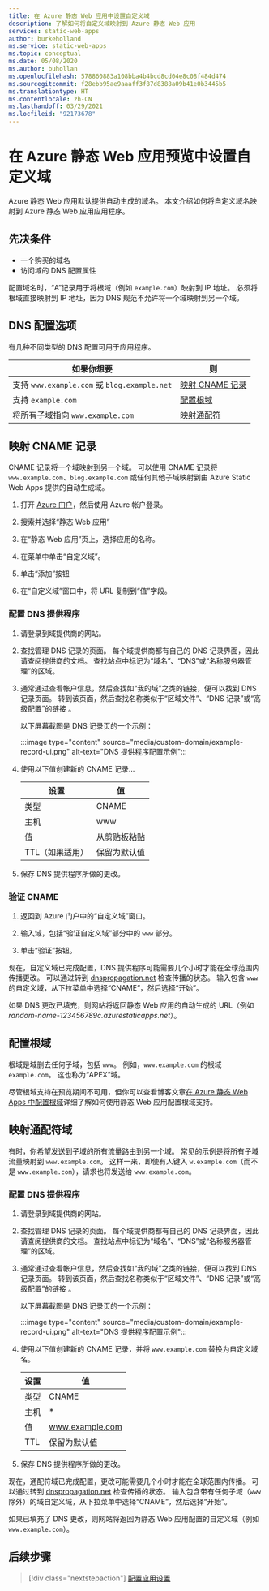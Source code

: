 ```yaml
---
title: 在 Azure 静态 Web 应用中设置自定义域
description: 了解如何将自定义域映射到 Azure 静态 Web 应用
services: static-web-apps
author: burkeholland
ms.service: static-web-apps
ms.topic: conceptual
ms.date: 05/08/2020
ms.author: buhollan
ms.openlocfilehash: 578860883a108bba4b4bcd8cd04e8c08f484d474
ms.sourcegitcommit: f28ebb95ae9aaaff3f87d8388a09b41e0b3445b5
ms.translationtype: HT
ms.contentlocale: zh-CN
ms.lasthandoff: 03/29/2021
ms.locfileid: "92173678"
---
```

# <a name="setup-a-custom-domain-in-azure-static-web-apps-preview"></a>在 Azure 静态 Web 应用预览中设置自定义域

Azure 静态 Web 应用默认提供自动生成的域名。 本文介绍如何将自定义域名映射到 Azure 静态 Web 应用应用程序。

## <a name="prerequisites"></a>先决条件

- 一个购买的域名
- 访问域的 DNS 配置属性

配置域名时，“A”记录用于将根域（例如 `example.com`）映射到 IP 地址。 必须将根域直接映射到 IP 地址，因为 DNS 规范不允许将一个域映射到另一个域。

## <a name="dns-configuration-options"></a>DNS 配置选项

有几种不同类型的 DNS 配置可用于应用程序。

| 如果你想要 | 则 |
|--|--|
| 支持 `www.example.com` 或 `blog.example.net` | [映射 CNAME 记录](#map-a-cname-record) |
| 支持 `example.com` | [配置根域](#configure-a-root-domain) |
| 将所有子域指向 `www.example.com` | [映射通配符](#map-a-wildcard-domain) |

## <a name="map-a-cname-record"></a>映射 CNAME 记录

CNAME 记录将一个域映射到另一个域。 可以使用 CNAME 记录将 `www.example.com`、`blog.example.com` 或任何其他子域映射到由 Azure Static Web Apps 提供的自动生成域。

1. 打开 [Azure 门户](https://portal.azure.com)，然后使用 Azure 帐户登录。

1. 搜索并选择“静态 Web 应用”

1. 在“静态 Web 应用”页上，选择应用的名称。

1. 在菜单中单击“自定义域”。

1. 单击“添加”按钮

1. 在“自定义域”窗口中，将 URL 复制到“值”字段。

### <a name="configure-dns-provider"></a>配置 DNS 提供程序

1. 请登录到域提供商的网站。

2. 查找管理 DNS 记录的页面。 每个域提供商都有自己的 DNS 记录界面，因此请查阅提供商的文档。 查找站点中标记为“域名”、“DNS”或“名称服务器管理”的区域。  

3. 通常通过查看帐户信息，然后查找如“我的域”之类的链接，便可以找到 DNS 记录页面。 转到该页面，然后查找名称类似于“区域文件”、“DNS 记录”或“高级配置”的链接  。

    以下屏幕截图是 DNS 记录页的一个示例：

    :::image type="content" source="media/custom-domain/example-record-ui.png" alt-text="DNS 提供程序配置示例":::

4. 使用以下值创建新的 CNAME 记录...

    | 设置             | 值                     |
    | ------------------- | ------------------------- |
    | 类型                | CNAME                     |
    | 主机                | www                       |
    | 值               | 从剪贴板粘贴 |
    | TTL（如果适用） | 保留为默认值    |

5. 保存 DNS 提供程序所做的更改。

### <a name="validate-cname"></a>验证 CNAME

1. 返回到 Azure 门户中的“自定义域”窗口。

1. 输入域，包括“验证自定义域”部分中的 `www` 部分。

1. 单击“验证”按钮。

现在，自定义域已完成配置，DNS 提供程序可能需要几个小时才能在全球范围内传播更改。 可以通过转到 [dnspropagation.net](https://dnspropagation.net) 检查传播的状态。 输入包含 `www` 的自定义域，从下拉菜单中选择“CNAME”，然后选择“开始”。

如果 DNS 更改已填充，则网站将返回静态 Web 应用的自动生成的 URL（例如 _random-name-123456789c.azurestaticapps.net_）。

## <a name="configure-a-root-domain"></a>配置根域

根域是域删去任何子域，包括 `www`。 例如，`www.example.com` 的根域 `example.com`。 这也称为“APEX”域。

尽管根域支持在预览期间不可用，但你可以查看博客文章[在 Azure 静态 Web Apps 中配置根域](https://burkeholland.github.io/posts/static-app-root-domain)详细了解如何使用静态 Web 应用配置根域支持。

## <a name="map-a-wildcard-domain"></a>映射通配符域

有时，你希望发送到子域的所有流量路由到另一个域。 常见的示例是将所有子域流量映射到 `www.example.com`。 这样一来，即使有人键入 `w.example.com`（而不是 `www.example.com`），请求也将发送给 `www.example.com`。

### <a name="configure-dns-provider"></a>配置 DNS 提供程序

1. 请登录到域提供商的网站。

2. 查找管理 DNS 记录的页面。 每个域提供商都有自己的 DNS 记录界面，因此请查阅提供商的文档。 查找站点中标记为“域名”、“DNS”或“名称服务器管理”的区域。  

3. 通常通过查看帐户信息，然后查找如“我的域”之类的链接，便可以找到 DNS 记录页面。 转到该页面，然后查找名称类似于“区域文件”、“DNS 记录”或“高级配置”的链接  。

    以下屏幕截图是 DNS 记录页的一个示例：

    :::image type="content" source="media/custom-domain/example-record-ui.png" alt-text="DNS 提供程序配置示例":::

4. 使用以下值创建新的 CNAME 记录，并将 `www.example.com` 替换为自定义域名。

    | 设置 | 值                  |
    | ------- | ---------------------- |
    | 类型    | CNAME                  |
    | 主机    | \*                     |
    | 值   | www.example.com        |
    | TTL     | 保留为默认值 |

5. 保存 DNS 提供程序所做的更改。

现在，通配符域已完成配置，更改可能需要几个小时才能在全球范围内传播。 可以通过转到 [dnspropagation.net](https://dnspropagation.net) 检查传播的状态。 输入包含带有任何子域（`www` 除外）的域自定义域，从下拉菜单中选择“CNAME”，然后选择“开始”。

如果已填充了 DNS 更改，则网站将返回为静态 Web 应用配置的自定义域（例如 `www.example.com`）。

## <a name="next-steps"></a>后续步骤

> [!div class="nextstepaction"]
> [配置应用设置](application-settings.md)
